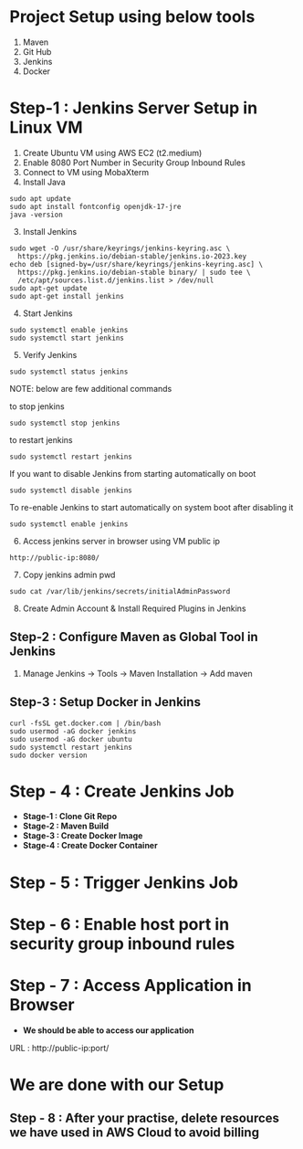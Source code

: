 # Project Setup using below tools

1) Maven
2) Git Hub
3) Jenkins
4) Docker

# Step-1 : Jenkins Server Setup in Linux VM #

1) Create Ubuntu VM using AWS EC2 (t2.medium) <br/>
2) Enable 8080 Port Number in Security Group Inbound Rules
3) Connect to VM using MobaXterm
4) Install Java

```
sudo apt update
sudo apt install fontconfig openjdk-17-jre
java -version
```

3) Install Jenkins
```
sudo wget -O /usr/share/keyrings/jenkins-keyring.asc \
  https://pkg.jenkins.io/debian-stable/jenkins.io-2023.key
echo deb [signed-by=/usr/share/keyrings/jenkins-keyring.asc] \
  https://pkg.jenkins.io/debian-stable binary/ | sudo tee \
  /etc/apt/sources.list.d/jenkins.list > /dev/null
sudo apt-get update
sudo apt-get install jenkins
```
4) Start Jenkins

```
sudo systemctl enable jenkins
sudo systemctl start jenkins
```

5) Verify Jenkins

```
sudo systemctl status jenkins
```

NOTE: below are few additional commands

to stop jenkins
```
sudo systemctl stop jenkins
```

to restart jenkins
```
sudo systemctl restart jenkins
```

If you want to disable Jenkins from starting automatically on boot
```
sudo systemctl disable jenkins
```

To re-enable Jenkins to start automatically on system boot after disabling it
```
sudo systemctl enable jenkins
```

6) Access jenkins server in browser using VM public ip

```
http://public-ip:8080/

```

7) Copy jenkins admin pwd

```
sudo cat /var/lib/jenkins/secrets/initialAdminPassword
```
	   
8) Create Admin Account & Install Required Plugins in Jenkins

## Step-2 : Configure Maven as Global Tool in Jenkins ##

1) Manage Jenkins -> Tools -> Maven Installation -> Add maven <br/>

## Step-3 : Setup Docker in Jenkins ##
```
curl -fsSL get.docker.com | /bin/bash
sudo usermod -aG docker jenkins
sudo usermod -aG docker ubuntu
sudo systemctl restart jenkins
sudo docker version
```

# Step - 4 : Create Jenkins Job #

- **Stage-1 : Clone Git Repo** <br/> 
- **Stage-2 : Maven Build** <br/>
- **Stage-3 : Create Docker Image** <br/>
- **Stage-4 : Create Docker Container** <br/>
	
# Step - 5 : Trigger Jenkins Job #

# Step - 6 : Enable host port in security group inbound rules #

# Step - 7 : Access Application in Browser #

- **We should be able to access our application** <br/>

URL : http://public-ip:port/
	
# We are done with our Setup #
	
## Step - 8 : After your practise, delete resources we have used in AWS Cloud to avoid billing ##
